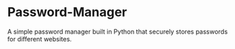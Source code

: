# Password-Manager
A simple password manager built in Python that securely stores passwords for different websites.
